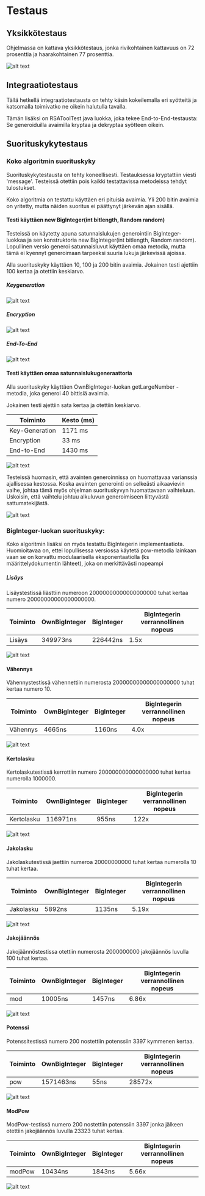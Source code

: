 # Testaus

## Yksikkötestaus
 
Ohjelmassa on kattava yksikkötestaus, jonka rivikohtainen kattavuus on 72 prosenttia ja haarakohtainen 77 prosenttia.

![alt text](https://github.com/Varjokorento/RaSkAslabra/blob/master/Dokumentaatio/Testausdokumentti/testaus2.PNG "Raportti")

## Integraatiotestaus

Tällä hetkellä integraatiotestausta on tehty käsin kokeilemalla eri syötteitä ja katsomalla toimivatko ne oikein halutulla tavalla. 

Tämän lisäksi on RSAToolTest.java luokka, joka tekee End-to-End-testausta: Se generoiduilla avaimilla kryptaa ja dekryptaa syötteen oikein. 

## Suorituskykytestaus

### Koko algoritmin suorituskyky

Suorituskykytestausta on tehty koneellisesti. Testauksessa kryptattiin viesti 'message'. Testeissä otettiin pois kaikki testattavissa metodeissa tehdyt tulostukset. 

Koko algoritmia on testattu käyttäen eri pituisia avaimia. Yli 200 bitin avaimia on yritetty, mutta näiden suoritus ei päättynyt järkevän ajan sisällä. 

#### Testi käyttäen new BigInteger(int bitlength, Random random)

Testeissä on käytetty apuna satunnaislukujen generointiin BigInteger-luokkaa ja sen konstruktoria new BigInteger(int bitlength, Random random). Lopullinen versio generoi satunnaisluvut käyttäen omaa metodia, mutta tämä ei kyennyt generoimaan tarpeeksi suuria lukuja järkevissä ajoissa. 

Alla suorituskyky käyttäen 10, 100 ja 200 bitin avaimia. Jokainen testi ajettiin 100 kertaa ja otettiin keskiarvo.

##### Keygeneration

![alt text](https://raw.githubusercontent.com/Varjokorento/RaSkAslabra/master/Dokumentaatio/Testausdokumentti/keygen.png)

##### Encryption


![alt text](https://raw.githubusercontent.com/Varjokorento/RaSkAslabra/master/Dokumentaatio/Testausdokumentti/Encryption.png)

##### End-To-End

![alt text](https://raw.githubusercontent.com/Varjokorento/RaSkAslabra/master/Dokumentaatio/Testausdokumentti/EndtoEnd.png)


#### Testi käyttäen omaa satunnaislukugeneraattoria

Alla suorituskyky käyttäen OwnBigInteger-luokan getLargeNumber -metodia, joka generoi 40 bittisiä avaimia.

Jokainen testi ajettiin sata kertaa ja otettiin keskiarvo.

|Toiminto | Kesto (ms) |
|---------|-----------|
| Key-Generation | 1171 ms |
| Encryption     | 33 ms |  
| End-to-End     | 1430 ms |  

![alt text](https://raw.githubusercontent.com/Varjokorento/RaSkAslabra/master/Dokumentaatio/Testausdokumentti/42bit.png)

Testeissä huomasin, että avainten generoinnissa on huomattavaa varianssia ajallisessa kestossa. Koska avainten generointi on selkeästi aikaavievin vaihe, johtaa tämä myös ohjelman suorituskyvyn huomattavaan vaihteluun. Uskoisin, että vaihtelu johtuu alkuluvun generoimiseen liittyvästä sattumatekijästä. 

![alt text](https://raw.githubusercontent.com/Varjokorento/RaSkAslabra/master/Dokumentaatio/Testausdokumentti/Varianssi.png)

### BigInteger-luokan suorituskyky:

Koko algoritmin lisäksi on myös testattu BigIntegerin implementaatiota. Huomioitavaa on, ettei lopullisessa versiossa käytetä pow-metodia lainkaan vaan se on korvattu modulaarisella eksponentaatiolla (ks määrittelydokumentin lähteet), joka on merkittävästi nopeampi


##### Lisäys

Lisäystestissä liästtiin numeroon 20000000000000000000 tuhat kertaa numero 20000000000000000000.  

| Toiminto   | OwnBigInteger | BigInteger | BigIntegerin verrannollinen nopeus |
|------------|---------------|------------|------------------------------------                                            
| Lisäys     | 349973ns      | 226442ns   | 1.5x                               |


![alt text](https://raw.githubusercontent.com/Varjokorento/RaSkAslabra/master/Dokumentaatio/Testausdokumentti/Lisäys.png)

#### Vähennys

Vähennystestissä vähennettiin numerosta 20000000000000000000 tuhat kertaa numero 10.

| Toiminto   | OwnBigInteger | BigInteger | BigIntegerin verrannollinen nopeus |
|------------|---------------|------------|------------------------------------|
| Vähennys   | 4665ns        | 1160ns     | 4.0x                               |


![alt text](https://raw.githubusercontent.com/Varjokorento/RaSkAslabra/master/Dokumentaatio/Testausdokumentti/vähennys.png)

#### Kertolasku

Kertolaskutestissä kerrottiin numero 200000000000000000 tuhat kertaa numerolla 1000000.

| Toiminto   | OwnBigInteger | BigInteger | BigIntegerin verrannollinen nopeus |
|------------|---------------|------------|------------------------------------|
| Kertolasku | 116971ns      | 955ns      | 122x                               |


![alt text](https://raw.githubusercontent.com/Varjokorento/RaSkAslabra/master/Dokumentaatio/Testausdokumentti/kertolasku.png)

#### Jakolasku

Jakolaskutestissä jaettiin numeroa 20000000000 tuhat kertaa numerolla 10 tuhat kertaa.

| Toiminto   | OwnBigInteger | BigInteger | BigIntegerin verrannollinen nopeus |
|------------|---------------|------------|------------------------------------|
| Jakolasku  | 5892ns        | 1135ns     | 5.19x                              |


![alt text](https://raw.githubusercontent.com/Varjokorento/RaSkAslabra/master/Dokumentaatio/Testausdokumentti/Jakolasku.png)

#### Jakojäännös

Jakojäännöstestissa otettiin numerosta 2000000000 jakojäännös luvulla 100 tuhat kertaa.

| Toiminto   | OwnBigInteger | BigInteger | BigIntegerin verrannollinen nopeus |
|------------|---------------|------------|------------------------------------|
| mod        | 10005ns       | 1457ns     | 6.86x                              |


![alt text](https://raw.githubusercontent.com/Varjokorento/RaSkAslabra/master/Dokumentaatio/Testausdokumentti/Jakojäännös.png)

#### Potenssi

Potenssitestissä numero 200 nostettiin potenssiin 3397 kymmenen kertaa. 

| Toiminto   | OwnBigInteger | BigInteger | BigIntegerin verrannollinen nopeus |
|------------|---------------|------------|------------------------------------|
| pow        | 1571463ns     | 55ns       | 28572x                             |


![alt text](https://raw.githubusercontent.com/Varjokorento/RaSkAslabra/master/Dokumentaatio/Testausdokumentti/potenssi.png)

#### ModPow

ModPow-testissä numero 200 nostettiin potenssiin 3397 jonka jälkeen otettiin jakojäännös luvulla 23323 tuhat kertaa.
   
| Toiminto   | OwnBigInteger | BigInteger | BigIntegerin verrannollinen nopeus |
|------------|---------------|------------|------------------------------------|
| modPow     | 10434ns       | 1843ns     | 5.66x                              |


![alt text](https://raw.githubusercontent.com/Varjokorento/RaSkAslabra/master/Dokumentaatio/Testausdokumentti/ModPow.png)

